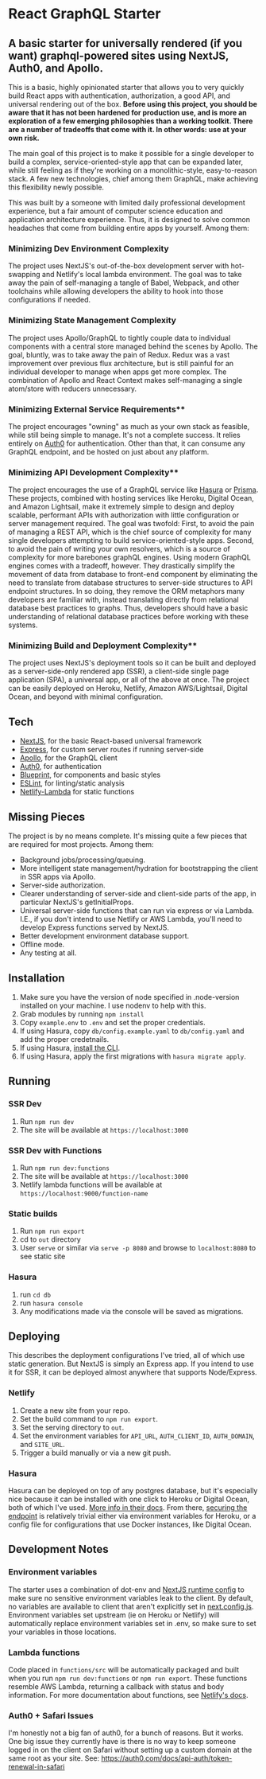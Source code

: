 # React GraphQL Starter

## A basic starter for universally rendered (if you want) graphql-powered sites using NextJS, Auth0, and Apollo.
This is a basic, highly opinionated starter that allows you to very quickly build React apps with
authentication, authorization, a good API, and universal rendering out of the box. **Before using this
project, you should be aware that it has not been hardened for production use, and is more an exploration
of a few emerging philosophies than a working toolkit. There are a number of tradeoffs that come with it.
In other words: use at your own risk.**

The main goal of this project is to make it possible for a single developer to build a complex,
service-oriented-style app that can be expanded later, while still feeling as if they're working on a
monolithic-style, easy-to-reason stack.
A few new technologies, chief among them GraphQL, make achieving this flexibility newly possible.

This was built by a someone with limited daily professional development experience, but a fair amount of
computer science education and application architecture experience.
Thus, it is designed to solve common headaches that come from building entire apps by yourself.
Among them:

### Minimizing Dev Environment Complexity
The project uses NextJS's out-of-the-box development server with hot-swapping and Netlify's local
lambda environment.
The goal was to take away the pain of self-managing a tangle of Babel, Webpack, and other toolchains
while allowing developers the ability to hook into those configurations if needed.

### Minimizing State Management Complexity
The project uses Apollo/GraphQL to tightly couple data to individual components with a central store
managed behind the scenes by Apollo.
The goal, bluntly, was to take away the pain of Redux. Redux was a vast improvement over previous flux
architecture, but is still painful for an individual developer to manage when apps get more complex.
The combination of Apollo and React Context makes self-managing a single atom/store with reducers
unnecessary.

### Minimizing External Service Requirements**
The project encourages "owning" as much as your own stack as feasible, while still being simple to manage.
It's not a complete success.
It relies entirely on [Auth0](https://auth0.com) for authentication.
Other than that, it can consume any GraphQL endpoint, and be hosted on just about any platform.

### Minimizing API Development Complexity**
The project encourages the use of a GraphQL service like [Hasura](https://hasura.io) or [Prisma](https://prisma.io).
These projects, combined with hosting services like Heroku, Digital Ocean, and Amazon Lightsail, make it extremely
simple to design and deploy scalable, performant APIs with authorization with little configuration or server management required.
The goal was twofold:
First, to avoid the pain of managing a REST API, which is the chief source of complexity for many single developers
attempting to build service-oriented-style apps.
Second, to avoid the pain of writing your own resolvers, which is a source of complexity for more barebones graphQL
engines.
Using modern GraphQL engines comes with a tradeoff, however.
They drastically simplify the movement of data from database to front-end component by eliminating the need to
translate from database structures to server-side structures to API endpoint structures.
In so doing, they remove the ORM metaphors many developers are familiar with, instead translating directly from
relational database best practices to graphs.
Thus, developers should have a basic understanding of relational database practices before working with these
systems.

### Minimizing Build and Deployment Complexity**
The project uses NextJS's deployment tools so it can be built and deployed as a server-side-only rendered app (SSR),
a client-side single page application (SPA), a universal app, or all of the above at once.
The project can be easily deployed on Heroku, Netlify, Amazon AWS/Lightsail, Digital Ocean, and beyond with
minimal configuration.

## Tech
- [NextJS](https://nextjs.org), for the basic React-based universal framework
- [Express](https://expressjs.com/), for custom server routes if running server-side
- [Apollo](https://www.apollographql.com/), for the GraphQL client
- [Auth0](https://www.auth0.com/), for authentication
- [Blueprint](https://blueprintjs.com), for components and basic styles
- [ESLint](https://eslint.org/), for linting/static analysis
- [Netlify-Lambda](https://netlify.com) for static functions

## Missing Pieces
The project is by no means complete.
It's missing quite a few pieces that are required for most projects.
Among them:

- Background jobs/processing/queuing.
- More intelligent state management/hydration for bootstrapping the client in SSR apps via Apollo.
- Server-side authorization.
- Clearer understanding of server-side and client-side parts of the app, in particular NextJS's getInitialProps.
- Universal server-side functions that can run via express or via Lambda. I.E.,
if you don't intend to use Netlify or AWS Lambda, you'll need to develop Express
functions served by NextJS.
- Better development environment database support.
- Offline mode.
- Any testing at all.

## Installation
1. Make sure you have the version of node specified in .node-version installed on your machine. I use nodenv to help with this.
1. Grab modules by running `npm install`
1. Copy `example.env` to `.env` and set the proper credentials.
1. If using Hasura, copy `db/config.example.yaml` to `db/config.yaml` and add the proper credetnails.
1. If using Hasura, [install the CLI](https://docs.hasura.io/1.0/graphql/manual/hasura-cli/install-hasura-cli.html).
1. If using Hasura, apply the first migrations with `hasura migrate apply`.

## Running

### SSR Dev
1. Run `npm run dev`
1. The site will be available at `https://localhost:3000`

### SSR Dev with Functions
1. Run `npm run dev:functions`
1. The site will be available at `https://localhost:3000`
1. Netlify lambda functions will be available at `https://localhost:9000/function-name`

### Static builds
1. Run `npm run export`
1. cd to `out` directory
1. User `serve` or similar via `serve -p 8080` and browse to `localhost:8080` to see static site

### Hasura
1. run `cd db`
1. run `hasura console`
1. Any modifications made via the console will be saved as migrations.

## Deploying
This describes the deployment configurations I've tried, all of which use static generation.
But NextJS is simply an Express app.
If you intend to use it for SSR, it can be deployed almost anywhere that supports Node/Express.

### Netlify
1. Create a new site from your repo.
1. Set the build command to `npm run export`.
1. Set the serving directory to `out`.
1. Set the environment variables for `API_URL`, `AUTH_CLIENT_ID`, `AUTH_DOMAIN`, and `SITE_URL`.
1. Trigger a build manually or via a new git push.

### Hasura
Hasura can be deployed on top of any postgres database, but it's especially nice because it can be installed with one click to Heroku or Digital Ocean, both of which I've used.
[More info in their docs](https://docs.hasura.io/1.0/graphql/manual/deployment/index.html).
From there, [securing the endpoint](https://docs.hasura.io/1.0/graphql/manual/deployment/securing-graphql-endpoint.html) is relatively trivial either via environment variables for Heroku, or a config file for configurations that use Docker instances, like Digital Ocean.

## Development Notes

### Environment variables
The starter uses a combination of dot-env and [NextJS runtime config](https://github.com/zeit/next.js#exposing-configuration-to-the-server--client-side) to make sure no sensitive environment variables leak to the client. By default, no variables are available to client that aren't explicitly set in [next.config.js](/next.config.js). Environment variables set upstream (ie on Heroku or Netlify) will automatically replace environment variables set in .env, so make sure to set your variables in those locations.

### Lambda functions
Code placed in `functions/src` will be automatically packaged and built when you run `npm run dev:functions` or `npm run export`.
These functions resemble AWS Lambda, returning a callback with status and body information.
For more documentation about functions, see [Netlify's docs](https://www.netlify.com/docs/functions/).

### Auth0 + Safari Issues
I'm honestly not a big fan of auth0, for a bunch of reasons. But it works. One big issue they currently have is there is no way to keep someone logged in on the client on Safari without setting up a custom domain at the same root as your site. See: https://auth0.com/docs/api-auth/token-renewal-in-safari
